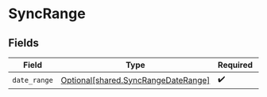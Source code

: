 # SyncRange


## Fields

| Field                                                                                | Type                                                                                 | Required                                                                             | Description                                                                          |
| ------------------------------------------------------------------------------------ | ------------------------------------------------------------------------------------ | ------------------------------------------------------------------------------------ | ------------------------------------------------------------------------------------ |
| `date_range`                                                                         | [Optional[shared.SyncRangeDateRange]](undefined/models/shared/syncrangedaterange.md) | :heavy_check_mark:                                                                   | N/A                                                                                  |